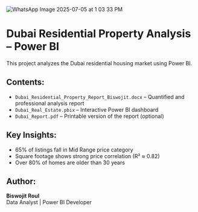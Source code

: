 ![WhatsApp Image 2025-07-05 at 1 03 33 PM](https://github.com/user-attachments/assets/b5ab3727-55a1-400c-ba64-bbf719b02e0b)



# Dubai Residential Property Analysis – Power BI

This project analyzes the Dubai residential housing market using Power BI.

## Contents:
- `Dubai_Residential_Property_Report_Biswojit.docx` – Quantified and professional analysis report
- `Dubai_Real_Estate.pbix` – Interactive Power BI dashboard
- `Dubai_Report.pdf` – Printable version of the report (optional)

## Key Insights:
- 65% of listings fall in Mid Range price category
- Square footage shows strong price correlation (R² ≈ 0.82)
- Over 80% of homes are older than 30 years

## Author:
**Biswojit Roul**  
Data Analyst | Power BI Developer
